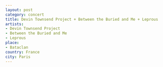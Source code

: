 ```yaml
---
layout: post
category: concert
title: Devin Townsend Project + Between the Buried and Me + Leprous
artists: 
- Devin Townsend Project
- Between the Buried and Me
- Leprous
place: 
- Bataclan
country: France
city: Paris
---
```


